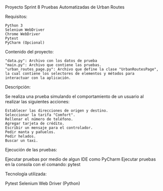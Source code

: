 Proyecto Sprint 8 Pruebas Automatizadas de Urban Routes

Requisitos:

    Python 3
    Selenium WebDriver
    Chrome WebDriver
    Pytest
    PyCharm (Opcional)

Contenido del proyecto:

    "data.py": Archivo con los datos de prueba
    "main.py": Archivo que contiene las pruebas.
    "urban_routes_page.py": Archivo que define la clase "UrbanRoutesPage", la cual contiene los selectores de elementos y métodos para interactuar con la aplicación.

Descripción:

Se realiza una prueba simulando el comportamiento de un usuario al realizar las siguientes acciones:

    Establecer las direcciones de origen y destino.
    Seleccionar la tarifa "Comfort".
    Rellenar el número de teléfono.
    Agregar tarjeta de crédito.
    Escribir un mensaje para el controlador.
    Pedir manta y pañuelos.
    Pedir helados.
    Buscar un taxi.    

Ejecución de las pruebas:

Ejecutar pruebas por medio de algun IDE como PyCharm
Ejecutar pruebas en la consola con el comando:  pytest 

Tecnología utilizada:

Pytest
Selenium Web Driver (Python)










    
